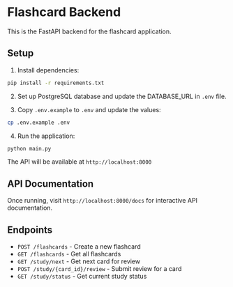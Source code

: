 # Flashcard Backend

This is the FastAPI backend for the flashcard application.

## Setup

1. Install dependencies:
```bash
pip install -r requirements.txt
```

2. Set up PostgreSQL database and update the DATABASE_URL in `.env` file.

3. Copy `.env.example` to `.env` and update the values:
```bash
cp .env.example .env
```

4. Run the application:
```bash
python main.py
```

The API will be available at `http://localhost:8000`

## API Documentation

Once running, visit `http://localhost:8000/docs` for interactive API documentation.

## Endpoints

- `POST /flashcards` - Create a new flashcard
- `GET /flashcards` - Get all flashcards
- `GET /study/next` - Get next card for review
- `POST /study/{card_id}/review` - Submit review for a card
- `GET /study/status` - Get current study status
